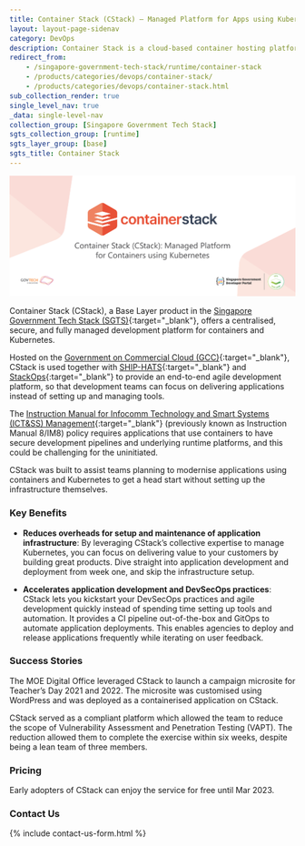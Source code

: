 ```yaml
---
title: Container Stack (CStack) – Managed Platform for Apps using Kubernetes
layout: layout-page-sidenav
category: DevOps
description: Container Stack is a cloud-based container hosting platform and a Runtime component within Singapore Government Tech Stack.
redirect_from:
    - /singapore-government-tech-stack/runtime/container-stack
    - /products/categories/devops/container-stack/
    - /products/categories/devops/container-stack.html
sub_collection_render: true
single_level_nav: true
_data: single-level-nav
collection_group: [Singapore Government Tech Stack]
sgts_collection_group: [runtime]
sgts_layer_group: [base]
sgts_title: Container Stack
---
```


![Container Stack (CStack) header banner](/assets/img/containerstack-HeaderBanner-v2.png)

Container Stack (CStack), a Base Layer product in the [Singapore Government Tech Stack (SGTS)](/singapore-government-tech-stack/){:target="_blank"}, offers a centralised, secure, and fully managed development platform for containers and Kubernetes.

Hosted on the [Government on Commercial Cloud (GCC)](/products/categories/infrastructure-and-hosting/government-on-commercial-cloud/){:target="_blank"}, CStack is used together with [SHIP-HATS](/products/categories/devops/ship-hats/){:target="_blank"} and [StackOps](products/categories/devops/stackops/){:target="_blank"} to provide an end-to-end agile development platform, so that development teams can focus on delivering applications instead of setting up and managing tools.

The [Instruction Manual for Infocomm Technology and Smart Systems (ICT&SS) Management](/guidelines/standards-and-best-practices/instruction-manual-for-ict-ss-management.html){:target="_blank"} (previously known as Instruction Manual 8/IM8) policy requires applications that use containers to have secure development pipelines and underlying runtime platforms, and this could be challenging for the uninitiated. 

CStack was built to assist teams planning to modernise applications using containers and Kubernetes to get a head start without setting up the infrastructure themselves.

### Key Benefits

- **Reduces overheads for setup and maintenance of application infrastructure**: By leveraging CStack’s collective expertise to manage Kubernetes, you can focus on delivering value to your customers by building great products. Dive straight into application development and deployment from week one, and  skip the infrastructure setup.

- **Accelerates application development and DevSecOps practices**: CStack lets you kickstart your DevSecOps practices and agile development quickly instead of spending time setting up tools and automation. It provides a CI pipeline out-of-the-box and GitOps to automate application deployments. This enables agencies to deploy and release applications frequently while iterating on user feedback.

### Success Stories

The MOE Digital Office leveraged CStack to launch a campaign microsite for Teacher’s Day 2021 and 2022. The microsite was customised using WordPress and was deployed as a containerised application on CStack.

CStack served as a compliant platform which allowed the team to reduce the scope of Vulnerability Assessment and Penetration Testing (VAPT). The reduction allowed them to complete the exercise within six weeks, despite being a lean team of three members.

### Pricing

Early adopters of CStack can enjoy the service for free until Mar 2023.


### Contact Us

{% include contact-us-form.html %}
